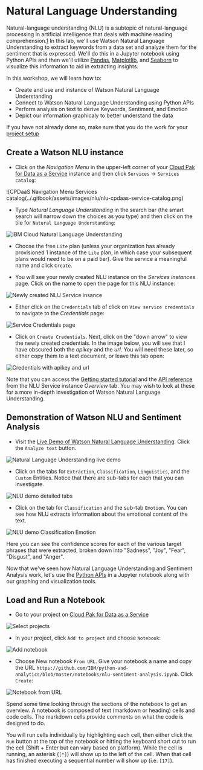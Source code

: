 # Natural Language Understanding

Natural-language understanding (NLU) is a subtopic of natural-language processing in artificial intelligence that deals with machine reading comprehension.[1](https://en.wikipedia.org/wiki/Natural-language_understanding)
In this lab, we'll use Watson Natural Language Understanding to extract keywords from a data set and analyze them for the sentiment that is expressed. We'll do this in a Jupyter notebook using Python APIs and then we'll utilize [Pandas](https://pandas.pydata.org/pandas-docs/stable/index.html), [Matplotlib](https://matplotlib.org/index.html), and [Seaborn](https://seaborn.pydata.org/index.html) to visualize this information to aid in extracting insights. 

In this workshop, we will learn how to:

* Create and use and instance of Watson Natural Language Understanding
* Connect to Watson Natural Language Understanding using Python APIs
* Perform analysis on text to derive Keywords, Sentiment, and Emotion
* Depict our information graphicaly to better understand the data

If you have not already done so, make sure that you do the work for your [project setup](../project-setup/README.md)

## Create a Watson NLU instance

* Click on the *Navigation Menu* in the upper-left corner of your [Cloud Pak for Data as a Service](https://dataplatform.cloud.ibm.com/) instance and then click `Services` -> `Services catalog`: 

![CPDaaS Navigation Menu Services catalog(../.gitbook/assets/images/nlu/nlu-cpdaas-service-catalog.png)

* Type *Natural Language Understanding* in the search bar (the smart search will narrow down the choices as you type) and then click on the tile for `Natural Language Understanding`:

![IBM Cloud Natural Language Understanding](../.gitbook/assets/images/nlu/nlu-find-in-catalog.png)

* Choose the free `Lite` plan (unless your organization has already provisioned 1 instance of the `Lite` plan, in which case your subsequent plans would need to be on a paid tier). Give the service a meaningful name and click `Create`.

* You will see your newly created NLU instance on the *Services instances* page. Click on the name to open the page for this NLU instance:

![Newly created NLU Service insance](../.gitbook/assets/images/nlu/nlu-new-service-created.png)

* Either click on the `Credentials` tab of click on `View service credentials` to navigate to the *Credentials* page:

![Service Credentials page](../.gitbook/assets/images/nlu/nlu-view-credentials.png)

* Click on `Create Credentials`. Next, click on the "down arrow" to view the newly created credentials. In the image below, you will see that I have obscured both the *apikey* and the *url*. You will need these later, so either copy them to a text document, or leave this tab open:

![Credentials with apikey and url](../.gitbook/assets/images/nlu/nlu-copy-apikey.png)

Note that you can access the [Getting started tutorial](https://cloud.ibm.com/docs/services/natural-language-understanding?topic=natural-language-understanding-getting-started#getting-started-tutorial) and the [API reference](https://cloud.ibm.com/apidocs/natural-language-understanding) from the NLU Service instance *Overview* tab. You may wish to look at these for a more in-depth investigation of Watson Natural Language Understanding.

## Demonstration of Watson NLU and Sentiment Analysis

* Visit the [Live Demo of Watson Natural Language Understanding](https://www.ibm.com/demos/live/natural-language-understanding/self-service/home). Click the `Analyze text` button.

![Natural Language Understanding live demo](../.gitbook/assets/images/nlu/nlu-live-demo.png)

* Click on the tabs for `Extraction`, `Classification`, `Linguistics`, and the `Custom` Entities. Notice that there are sub-tabs for each that you can investigate.

![NLU demo detailed tabs](../.gitbook/assets/images/nlu/nlu-demo-tabs.png)

* Click on the tab for `Classification` and the sub-tab `Emotion`. You can see how NLU extracts information about the emotional content of the text.

![NLU demo Classification Emotion](../.gitbook/assets/images/nlu/nlu-demo-classification-emotion.png)

Here you can see the confidence scores for each of the various target phrases that were extracted, broken down into "Sadness", "Joy", "Fear", "Disgust", and "Anger".

Now that we've seen how Natural Language Understanding and Sentiment Analysis work, let's use the [Python APIs](https://cloud.ibm.com/apidocs/natural-language-understanding?code=python) in a Jupyter notebook along with our graphing and visualization tools.

## Load and Run a Notebook

* Go to your project on [Cloud Pak for Data as a Service](dataplatform.ibm.com)

![Select projects](../.gitbook/assets/images/setup/cpd-create-project.png)

* In your project, click `Add to project` and choose `Notebook`:

![Add notebook](../.gitbook/assets/images/setup/cpd-add-notebook.png)

* Choose New notebook `From URL`. Give your notebook a name and copy the URL `https://github.com/IBM/python-and-analytics/blob/master/notebooks/nlu-sentiment-analysis.ipynb`. Click `Create`:

![Notebook from URL](../.gitbook/assets/images/setup/cpd-notebook-from-url.png)

Spend some time looking through the sections of the notebook to get an overview. A notebook is composed of text (markdown or heading) cells and code cells. The markdown cells provide comments on what the code is designed to do.

You will run cells individually by highlighting each cell, then either click the `Run` button at the top of the notebook or hitting the keyboard short cut to run the cell (Shift + Enter but can vary based on platform). While the cell is running, an asterisk (`[*]`) will show up to the left of the cell. When that cell has finished executing a sequential number will show up (i.e. `[17]`).
